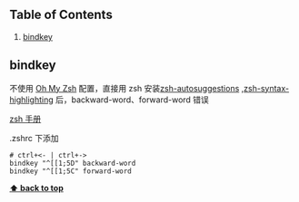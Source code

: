## Table of Contents

1. [bindkey](#bindkey)

## bindkey

不使用 [Oh My Zsh](https://github.com/ohmyzsh/ohmyzsh) 配置，直接用 zsh
安装[zsh-autosuggestions](https://github.com/zsh-users/zsh-autosuggestions)
,[zsh-syntax-highlighting](https://github.com/zsh-users/zsh-syntax-highlighting)
后，backward-word、forward-word 错误

[zsh 手册](http://zsh.sourceforge.net/Doc/Release/Zsh-Line-Editor.html#Standard-Widgets)

.zshrc 下添加

```shell
# ctrl+<- | ctrl+->
bindkey "^[[1;5D" backward-word
bindkey "^[[1;5C" forward-word
```

**[⬆ back to top](#table-of-contents)**
